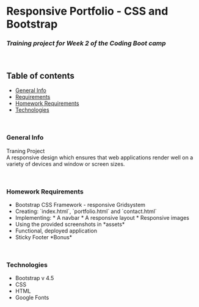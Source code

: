 # Responsive Portfolio - CSS and Bootstrap 

### *Training project for Week 2 of the Coding Boot camp*


<br>

## Table of contents
* [General Info](#General-Info)
* [Requirements](#Requirements)
* [Homework Requirements ](#Homework-Requirements)
* [Technologies](#Technologies)


<br>


### General Info
Traning Project <br>
A responsive design which ensures that web applications render well on a variety of devices and window or screen sizes.


<br>


### Homework Requirements 
<ul>
<li> Bootstrap CSS Framework - responsive Gridsystem
<li>Creating: `index.html`, `portfolio.html` and `contact.html`
<li>Implementing:
    * A navbar
    * A responsive layout
    * Responsive images
<li>Using the provided screenshots in *assets*
<li>Functional, deployed application
<li>Sticky Footer *Bonus*
</ul>


<br>


### Technologies
<ul>
<li> Bootstrap v 4.5
<li>CSS
<li>HTML
<li>Google Fonts
</ul>




